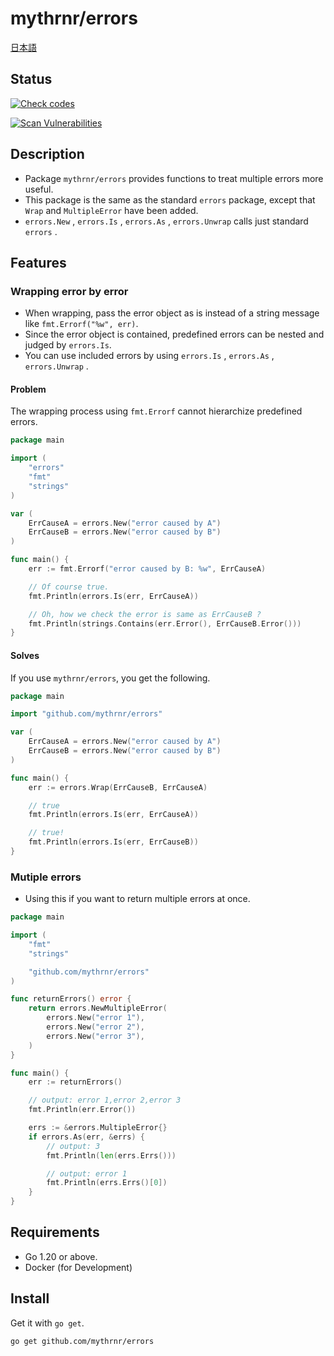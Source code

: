 # mythrnr/errors

[日本語](./README.jp.md)

## Status

[![Check codes](https://github.com/mythrnr/errors/actions/workflows/check-code.yaml/badge.svg)](https://github.com/mythrnr/errors/actions/workflows/check-code.yaml)

[![Scan Vulnerabilities](https://github.com/mythrnr/errors/actions/workflows/scan-vulnerabilities.yaml/badge.svg)](https://github.com/mythrnr/errors/actions/workflows/scan-vulnerabilities.yaml)

## Description

- Package `mythrnr/errors` provides functions to treat multiple errors more useful.
- This package is the same as the standard `errors` package,
except that `Wrap` and `MultipleError` have been added.
- `errors.New` , `errors.Is` , `errors.As` , `errors.Unwrap` calls just standard `errors` .

## Features

### Wrapping error by error

- When wrapping, pass the error object as is instead of a string message
  like `fmt.Errorf("%w", err)`.
- Since the error object is contained, predefined errors can be nested
  and judged by `errors.Is`.
- You can use included errors by using `errors.Is` , `errors.As` , `errors.Unwrap` .

#### Problem

The wrapping process using `fmt.Errorf` cannot hierarchize predefined errors.

```go
package main

import (
    "errors"
    "fmt"
    "strings"
)

var (
    ErrCauseA = errors.New("error caused by A")
    ErrCauseB = errors.New("error caused by B")
)

func main() {
    err := fmt.Errorf("error caused by B: %w", ErrCauseA)

    // Of course true.
    fmt.Println(errors.Is(err, ErrCauseA))

    // Oh, how we check the error is same as ErrCauseB ?
    fmt.Println(strings.Contains(err.Error(), ErrCauseB.Error()))
}
```

#### Solves

If you use `mythrnr/errors`, you get the following.

```go
package main

import "github.com/mythrnr/errors"

var (
    ErrCauseA = errors.New("error caused by A")
    ErrCauseB = errors.New("error caused by B")
)

func main() {
    err := errors.Wrap(ErrCauseB, ErrCauseA)

    // true
    fmt.Println(errors.Is(err, ErrCauseA))

    // true!
    fmt.Println(errors.Is(err, ErrCauseB))
}
```

### Mutiple errors

- Using this if you want to return multiple errors at once.

```go
package main

import (
    "fmt"
    "strings"

    "github.com/mythrnr/errors"
)

func returnErrors() error {
    return errors.NewMultipleError(
        errors.New("error 1"),
        errors.New("error 2"),
        errors.New("error 3"),
    )
}

func main() {
    err := returnErrors()

    // output: error 1,error 2,error 3
    fmt.Println(err.Error())

    errs := &errors.MultipleError{}
    if errors.As(err, &errs) {
        // output: 3
        fmt.Println(len(errs.Errs()))

        // output: error 1
        fmt.Println(errs.Errs()[0])
    }
}
```

## Requirements

- Go 1.20 or above.
- Docker (for Development)

## Install

Get it with `go get`.

```bash
go get github.com/mythrnr/errors
```
